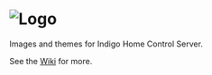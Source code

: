 # ![Logo](https://github.com/DaveL17/Graphics/wiki/img/graphics_logo.png)

Images and themes for Indigo Home Control Server.

See the [Wiki](https://github.com/DaveL17/Graphics/wiki) for more.
